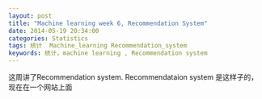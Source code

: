 ```yaml
---
layout: post
title: "Machine learning week 6, Recommendation System"
date: 2014-05-19 20:34:00
categories: Statistics
tags: 统计  Machine_learning Recommendation_system
keywords: 统计，machine learning , Recommendation system
---
```


这周讲了Recommendation system. Recommendataion system 是这样子的，现在在一个网站上面
